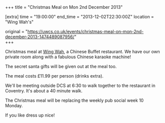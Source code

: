 +++
title = "Christmas Meal on Mon 2nd December 2013"

[extra]
time = "19:00:00"
end_time = "2013-12-02T22:30:00Z"
location = "Wing Wah's"

original = "https://uwcs.co.uk/events/christmas-meal-on-mon-2nd-december-2013-1474489087956/"    
+++

Christmas meal at [Wing Wah](http://www.wingwah.net/branch/coventry/), a Chinese Buffet restaurant. We have our own private room along with a fabulous Chinese karaoke machine\!

The secret santa gifts will be given out at the meal too.

The meal costs £11.99 per person (drinks extra).

We'll be meeting outside DCS at 6:30 to walk together to the restaurant in Coventry. It's about a 40 minute walk.

The Christmas meal will be replacing the weekly pub social week 10 Monday.

If you like dress up nice\!

